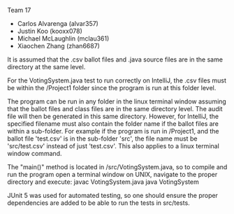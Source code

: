 Team 17

- Carlos Alvarenga (alvar357)
- Justin Koo (kooxx078)
- Michael McLaughlin (mclau361)
- Xiaochen Zhang (zhan6687)

It is assumed that the .csv ballot files and .java source files are in the same directory at the same level.

For the VotingSystem.java test to run correctly on IntelliJ, the .csv files must be within the /Project1 folder since the program is run at this folder level.

The program can be run in any folder in the linux terminal window assuming that the ballot files and class files are in the same directory level. The audit file will then be generated in this same directory. However, for IntelliJ, the specified filename must also contain the folder name if the ballot files are within a sub-folder. For example if the program is run in /Project1, and the ballot file 'test.csv' is in the sub-folder 'src', the file name must be 'src/test.csv' instead of just 'test.csv'. This also applies to a linux terminal window command.

The "main()" method is located in /src/VotingSystem.java, so to compile and run the program open a terminal window on UNIX, navigate to the proper directory and execute:
    javac VotingSystem.java
    java VotingSystem

JUnit 5 was used for automated testing, so one should ensure the proper dependencies are added to be able to run the tests in src/tests.
